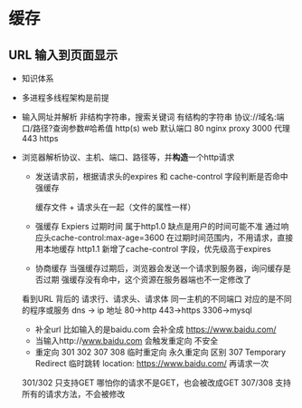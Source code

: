 # 缓存
## URL 输入到页面显示
- 知识体系
- 多进程多线程架构是前提
- 输入网址并解析
    非结构字符串，搜索关键词
    有结构的字符串
    协议://域名:端口/路径?查询参数#哈希值
    http(s)
    web 默认端口 80 nginx proxy 3000 代理
    443 https 

- 浏览器解析协议、主机、端口、路径等，并**构造**一个http请求
  - 发送请求前，根据请求头的expires 和 cache-control 字段判断是否命中强缓存
     
     缓存文件 + 请求头在一起（文件的属性一样）
  - 强缓存
      Expiers 过期时间 属于http1.0 缺点是用户的时间可能不准
      通过响应头cache-control:max-age=3600 
      在过期时间范围内，不用请求，直接用本地缓存
      http1.1 新增了cache-control 字段，优先级高于expires

  - 协商缓存
      当强缓存过期后，浏览器会发送一个请求到服务器，询问缓存是否过期
      强缓存没有命中，这个资源在服务器端也不一定修改了
      


  看到URL 背后的 请求行、请求头、请求体
  同一主机的不同端口 对应的是不同的程序或服务
  dns -> ip 地址 80->http 443->https  3306->mysql
  - 补全url
  比如输入的是baidu.com 会补全成 https://www.baidu.com/
  - 当输入http://www.baidu.com 会触发重定向 不安全
  - 重定向 301 302 307 308 临时重定向 永久重定向 区别
  307 Temporary Redirect 临时跳转
  location: https://www.baidu.com/
  再请求一次

  301/302 只支持GET 哪怕你的请求不是GET，也会被改成GET
  307/308 支持所有的请求方法，不会被修改
  

  
